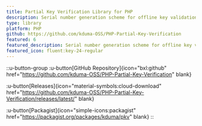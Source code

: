 ```yaml
---
title: Partial Key Verification Library for PHP
description: Serial number generation scheme for offline key validation
type: library
platform: PHP
github: https://github.com/kduma-OSS/PHP-Partial-Key-Verification
featured: 6
featured_description: Serial number generation scheme for offline key validation
featured_icon: fluent:key-24-regular
---
```


::u-button-group
:u-button[GitHub Repository]{icon="bxl:github" href="https://github.com/kduma-OSS/PHP-Partial-Key-Verification" blank}

:u-button[Releases]{icon="material-symbols:cloud-download" href="https://github.com/kduma-OSS/PHP-Partial-Key-Verification/releases/latest/" blank}

:u-button[Packagist]{icon="simple-icons:packagist" href="https://packagist.org/packages/kduma/pkv" blank}
::
